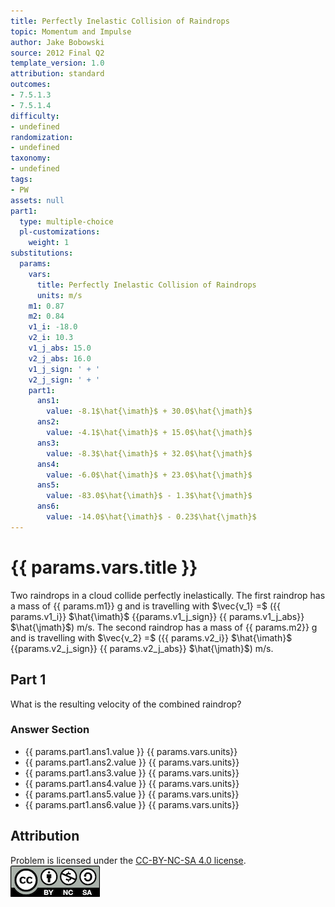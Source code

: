 ```yaml
---
title: Perfectly Inelastic Collision of Raindrops
topic: Momentum and Impulse
author: Jake Bobowski
source: 2012 Final Q2
template_version: 1.0
attribution: standard
outcomes:
- 7.5.1.3
- 7.5.1.4
difficulty:
- undefined
randomization:
- undefined
taxonomy:
- undefined
tags:
- PW
assets: null
part1:
  type: multiple-choice
  pl-customizations:
    weight: 1
substitutions:
  params:
    vars:
      title: Perfectly Inelastic Collision of Raindrops
      units: m/s
    m1: 0.87
    m2: 0.84
    v1_i: -18.0
    v2_i: 10.3
    v1_j_abs: 15.0
    v2_j_abs: 16.0
    v1_j_sign: ' + '
    v2_j_sign: ' + '
    part1:
      ans1:
        value: -8.1$\hat{\imath}$ + 30.0$\hat{\jmath}$
      ans2:
        value: -4.1$\hat{\imath}$ + 15.0$\hat{\jmath}$
      ans3:
        value: -8.3$\hat{\imath}$ + 32.0$\hat{\jmath}$
      ans4:
        value: -6.0$\hat{\imath}$ + 23.0$\hat{\jmath}$
      ans5:
        value: -83.0$\hat{\imath}$ - 1.3$\hat{\jmath}$
      ans6:
        value: -14.0$\hat{\imath}$ - 0.23$\hat{\jmath}$
---
```

# {{ params.vars.title }}
Two raindrops in a cloud collide perfectly inelastically. The first raindrop has a mass of {{ params.m1}} g and is travelling with $\vec{v_1} =$ ({{ params.v1_i}} $\hat{\imath}$ {{params.v1_j_sign}} {{ params.v1_j_abs}} $\hat{\jmath}$) m/s.
The second raindrop has a mass of {{ params.m2}} g and is travelling with $\vec{v_2} =$ ({{ params.v2_i}} $\hat{\imath}$ {{params.v2_j_sign}} {{ params.v2_j_abs}} $\hat{\jmath}$) m/s.

## Part 1

What is the resulting velocity of the combined raindrop?

### Answer Section

- {{ params.part1.ans1.value }} {{ params.vars.units}}
- {{ params.part1.ans2.value }} {{ params.vars.units}}
- {{ params.part1.ans3.value }} {{ params.vars.units}}
- {{ params.part1.ans4.value }} {{ params.vars.units}}
- {{ params.part1.ans5.value }} {{ params.vars.units}}
- {{ params.part1.ans6.value }} {{ params.vars.units}}

## Attribution

Problem is licensed under the [CC-BY-NC-SA 4.0 license](https://creativecommons.org/licenses/by-nc-sa/4.0/).<br> ![The Creative Commons 4.0 license requiring attribution-BY, non-commercial-NC, and share-alike-SA license.](https://raw.githubusercontent.com/firasm/bits/master/by-nc-sa.png)